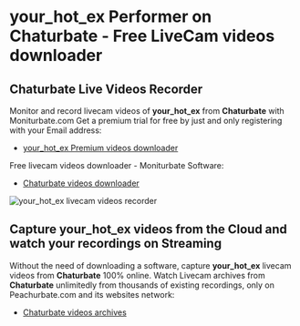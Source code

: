 # your_hot_ex Performer on Chaturbate - Free LiveCam videos downloader

## Chaturbate Live Videos Recorder

Monitor and record livecam videos of **your_hot_ex** from **Chaturbate** with Moniturbate.com
Get a premium trial for free by just and only registering with your Email address:
* [your_hot_ex Premium videos downloader](https://moniturbate.com/request-demo-licence-key.html)

Free livecam videos downloader - Moniturbate Software:
* [Chaturbate videos downloader](https://moniturbate.com/moniturbate-download-software.html)

![your_hot_ex livecam videos recorder](https://peachurnet.com/templates/moniturbate-software.png)


## Capture your_hot_ex videos from the Cloud and watch your recordings on Streaming

Without the need of downloading a software, capture **your_hot_ex** livecam videos from **Chaturbate** 100% online.
Watch Livecam archives from **Chaturbate** unlimitedly from thousands of existing recordings, only on Peachurbate.com and its websites network:
* [Chaturbate videos archives](https://peachurnet.com/)